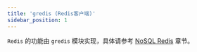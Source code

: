 ```yaml
---
title: 'gredis (Redis客户端)'
sidebar_position: 1
---
```


`Redis` 的功能由 `gredis` 模块实现，具体请参考 [NoSQL Redis](output/goframe-v1.16-md/核心组件-重点/NoSQL%20Redis) 章节。